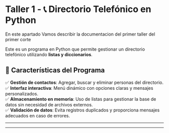# Taller 1 - 📞 Directorio Telefónico en Python
En este apartado Vamos describir la documentacion del primer taller del primer corte

Este es un programa en Python que permite gestionar un directorio telefónico utilizando **listas y diccionarios**.


## 🚀 **Características del Programa**
✅ **Gestión de contactos**: Agregar, buscar y eliminar personas del directorio.  
✅ **Interfaz interactiva**: Menú dinámico con opciones claras y mensajes personalizados.  
✅ **Almacenamiento en memoria**: Uso de listas para gestionar la base de datos sin necesidad de archivos externos.  
✅ **Validación de datos**: Evita registros duplicados y proporciona mensajes adecuados en caso de errores.  

---


---
